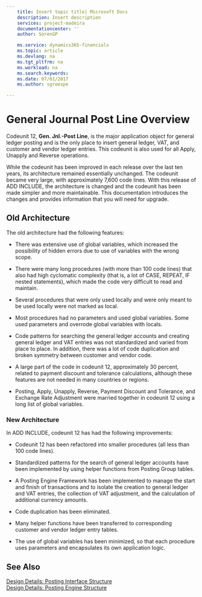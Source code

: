 ```yaml
---
    title: Insert topic title| Microsoft Docs
    description: Insert description
    services: project-madeira
    documentationcenter: ''
    author: SorenGP

    ms.service: dynamics365-financials
    ms.topic: article
    ms.devlang: na
    ms.tgt_pltfrm: na
    ms.workload: na
    ms.search.keywords:
    ms.date: 07/01/2017
    ms.author: sgroespe

---
```

# General Journal Post Line Overview
Codeunit 12, **Gen. Jnl.-Post Line**, is the major application object for general ledger posting and is the only place to insert general ledger, VAT, and customer and vendor ledger entries. This codeunit is also used for all Apply, Unapply and Reverse operations.  
  
 While the codeunit has been improved in each release over the last ten years, its architecture remained essentially unchanged. The codeunit became very large, with approximately 7,600 code lines. With this release of ADD INCLUDE<!--[!INCLUDE[navnowlong](../../includes/navnowlong_md.md)]-->, the architecture is changed and the codeunit has been made simpler and more maintainable. This documentation introduces the changes and provides information that you will need for upgrade.  
  
## Old Architecture  
 The old architecture had the following features:  
  
-   There was extensive use of global variables, which increased the possibility of hidden errors due to use of variables with the wrong scope.  
  
-   There were many long procedures \(with more than 100 code lines\) that also had high cyclomatic complexity \(that is, a lot of CASE, REPEAT, IF nested statements\), which made the code very difficult to read and maintain.  
  
-   Several procedures that were only used locally and were only meant to be used locally were not marked as local.  
  
-   Most procedures had no parameters and used global variables. Some used parameters and overrode global variables with locals.  
  
-   Code patterns for searching the general ledger accounts and creating general ledger and VAT entries was not standardized and varied from place to place. In addition, there was a lot of code duplication and broken symmetry between customer and vendor code.  
  
-   A large part of the code in codeunit 12, approximately 30 percent, related to payment discount and tolerance calculations, although these features are not needed in many countries or regions.  
  
-   Posting, Apply, Unapply, Reverse, Payment Discount and Tolerance, and Exchange Rate Adjustment were married together in codeunit 12 using a long list of global variables.  
  
### New Architecture  
 In ADD INCLUDE<!--[!INCLUDE[navnowlong](../../includes/navnowlong_md.md)]-->, codeunit 12 has had the following improvements:  
  
-   Codeunit 12 has been refactored into smaller procedures \(all less than 100 code lines\).  
  
-   Standardized patterns for the search of general ledger accounts have been implemented by using helper functions from Posting Group tables.  
  
-   A Posting Engine Framework has been implemented to manage the start and finish of transactions and to isolate the creation to general ledger and VAT entries, the collection of VAT adjustment, and the calculation of additional currency amounts.  
  
-   Code duplication has been eliminated.  
  
-   Many helper functions have been transferred to corresponding customer and vendor ledger entry tables.  
  
-   The use of global variables has been minimized, so that each procedure uses parameters and encapsulates its own application logic.  
  
## See Also  
 [Design Details: Posting Interface Structure](design-details-posting-interface-structure.md)   
 [Design Details: Posting Engine Structure](design-details-posting-engine-structure.md)